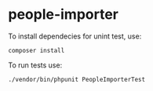 # people-importer

To install dependecies for unint test, use:

`composer install`

To run tests use:

`./vendor/bin/phpunit PeopleImporterTest`